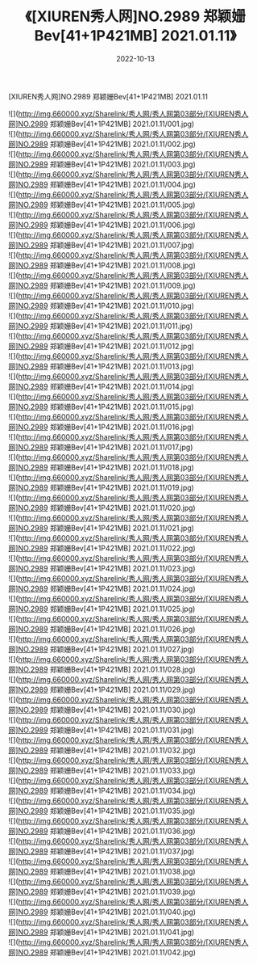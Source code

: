 ﻿---
layout: post
title:  《[XIUREN秀人网]NO.2989 郑颖姗Bev[41+1P421MB] 2021.01.11》
date:   2022-10-13
img: http://img.660000.xyz/Sharelink/秀人网/秀人网第03部分/[XIUREN秀人网]NO.2989 郑颖姗Bev[41+1P421MB] 2021.01.11/000.jpg
categories: [美女, 清纯, 唯美]
---

[XIUREN秀人网]NO.2989 郑颖姗Bev[41+1P421MB] 2021.01.11

 ![](http://img.660000.xyz/Sharelink/秀人网/秀人网第03部分/[XIUREN秀人网]NO.2989 郑颖姗Bev[41+1P421MB] 2021.01.11/001.jpg) <br>![](http://img.660000.xyz/Sharelink/秀人网/秀人网第03部分/[XIUREN秀人网]NO.2989 郑颖姗Bev[41+1P421MB] 2021.01.11/002.jpg) <br>![](http://img.660000.xyz/Sharelink/秀人网/秀人网第03部分/[XIUREN秀人网]NO.2989 郑颖姗Bev[41+1P421MB] 2021.01.11/003.jpg) <br>![](http://img.660000.xyz/Sharelink/秀人网/秀人网第03部分/[XIUREN秀人网]NO.2989 郑颖姗Bev[41+1P421MB] 2021.01.11/004.jpg) <br>![](http://img.660000.xyz/Sharelink/秀人网/秀人网第03部分/[XIUREN秀人网]NO.2989 郑颖姗Bev[41+1P421MB] 2021.01.11/005.jpg) <br>![](http://img.660000.xyz/Sharelink/秀人网/秀人网第03部分/[XIUREN秀人网]NO.2989 郑颖姗Bev[41+1P421MB] 2021.01.11/006.jpg) <br>![](http://img.660000.xyz/Sharelink/秀人网/秀人网第03部分/[XIUREN秀人网]NO.2989 郑颖姗Bev[41+1P421MB] 2021.01.11/007.jpg) <br>![](http://img.660000.xyz/Sharelink/秀人网/秀人网第03部分/[XIUREN秀人网]NO.2989 郑颖姗Bev[41+1P421MB] 2021.01.11/008.jpg) <br>![](http://img.660000.xyz/Sharelink/秀人网/秀人网第03部分/[XIUREN秀人网]NO.2989 郑颖姗Bev[41+1P421MB] 2021.01.11/009.jpg) <br>![](http://img.660000.xyz/Sharelink/秀人网/秀人网第03部分/[XIUREN秀人网]NO.2989 郑颖姗Bev[41+1P421MB] 2021.01.11/010.jpg) <br>![](http://img.660000.xyz/Sharelink/秀人网/秀人网第03部分/[XIUREN秀人网]NO.2989 郑颖姗Bev[41+1P421MB] 2021.01.11/011.jpg) <br>![](http://img.660000.xyz/Sharelink/秀人网/秀人网第03部分/[XIUREN秀人网]NO.2989 郑颖姗Bev[41+1P421MB] 2021.01.11/012.jpg) <br>![](http://img.660000.xyz/Sharelink/秀人网/秀人网第03部分/[XIUREN秀人网]NO.2989 郑颖姗Bev[41+1P421MB] 2021.01.11/013.jpg) <br>![](http://img.660000.xyz/Sharelink/秀人网/秀人网第03部分/[XIUREN秀人网]NO.2989 郑颖姗Bev[41+1P421MB] 2021.01.11/014.jpg) <br>![](http://img.660000.xyz/Sharelink/秀人网/秀人网第03部分/[XIUREN秀人网]NO.2989 郑颖姗Bev[41+1P421MB] 2021.01.11/015.jpg) <br>![](http://img.660000.xyz/Sharelink/秀人网/秀人网第03部分/[XIUREN秀人网]NO.2989 郑颖姗Bev[41+1P421MB] 2021.01.11/016.jpg) <br>![](http://img.660000.xyz/Sharelink/秀人网/秀人网第03部分/[XIUREN秀人网]NO.2989 郑颖姗Bev[41+1P421MB] 2021.01.11/017.jpg) <br>![](http://img.660000.xyz/Sharelink/秀人网/秀人网第03部分/[XIUREN秀人网]NO.2989 郑颖姗Bev[41+1P421MB] 2021.01.11/018.jpg) <br>![](http://img.660000.xyz/Sharelink/秀人网/秀人网第03部分/[XIUREN秀人网]NO.2989 郑颖姗Bev[41+1P421MB] 2021.01.11/019.jpg) <br>![](http://img.660000.xyz/Sharelink/秀人网/秀人网第03部分/[XIUREN秀人网]NO.2989 郑颖姗Bev[41+1P421MB] 2021.01.11/020.jpg) <br>![](http://img.660000.xyz/Sharelink/秀人网/秀人网第03部分/[XIUREN秀人网]NO.2989 郑颖姗Bev[41+1P421MB] 2021.01.11/021.jpg) <br>![](http://img.660000.xyz/Sharelink/秀人网/秀人网第03部分/[XIUREN秀人网]NO.2989 郑颖姗Bev[41+1P421MB] 2021.01.11/022.jpg) <br>![](http://img.660000.xyz/Sharelink/秀人网/秀人网第03部分/[XIUREN秀人网]NO.2989 郑颖姗Bev[41+1P421MB] 2021.01.11/023.jpg) <br>![](http://img.660000.xyz/Sharelink/秀人网/秀人网第03部分/[XIUREN秀人网]NO.2989 郑颖姗Bev[41+1P421MB] 2021.01.11/024.jpg) <br>![](http://img.660000.xyz/Sharelink/秀人网/秀人网第03部分/[XIUREN秀人网]NO.2989 郑颖姗Bev[41+1P421MB] 2021.01.11/025.jpg) <br>![](http://img.660000.xyz/Sharelink/秀人网/秀人网第03部分/[XIUREN秀人网]NO.2989 郑颖姗Bev[41+1P421MB] 2021.01.11/026.jpg) <br>![](http://img.660000.xyz/Sharelink/秀人网/秀人网第03部分/[XIUREN秀人网]NO.2989 郑颖姗Bev[41+1P421MB] 2021.01.11/027.jpg) <br>![](http://img.660000.xyz/Sharelink/秀人网/秀人网第03部分/[XIUREN秀人网]NO.2989 郑颖姗Bev[41+1P421MB] 2021.01.11/028.jpg) <br>![](http://img.660000.xyz/Sharelink/秀人网/秀人网第03部分/[XIUREN秀人网]NO.2989 郑颖姗Bev[41+1P421MB] 2021.01.11/029.jpg) <br>![](http://img.660000.xyz/Sharelink/秀人网/秀人网第03部分/[XIUREN秀人网]NO.2989 郑颖姗Bev[41+1P421MB] 2021.01.11/030.jpg) <br>![](http://img.660000.xyz/Sharelink/秀人网/秀人网第03部分/[XIUREN秀人网]NO.2989 郑颖姗Bev[41+1P421MB] 2021.01.11/031.jpg) <br>![](http://img.660000.xyz/Sharelink/秀人网/秀人网第03部分/[XIUREN秀人网]NO.2989 郑颖姗Bev[41+1P421MB] 2021.01.11/032.jpg) <br>![](http://img.660000.xyz/Sharelink/秀人网/秀人网第03部分/[XIUREN秀人网]NO.2989 郑颖姗Bev[41+1P421MB] 2021.01.11/033.jpg) <br>![](http://img.660000.xyz/Sharelink/秀人网/秀人网第03部分/[XIUREN秀人网]NO.2989 郑颖姗Bev[41+1P421MB] 2021.01.11/034.jpg) <br>![](http://img.660000.xyz/Sharelink/秀人网/秀人网第03部分/[XIUREN秀人网]NO.2989 郑颖姗Bev[41+1P421MB] 2021.01.11/035.jpg) <br>![](http://img.660000.xyz/Sharelink/秀人网/秀人网第03部分/[XIUREN秀人网]NO.2989 郑颖姗Bev[41+1P421MB] 2021.01.11/036.jpg) <br>![](http://img.660000.xyz/Sharelink/秀人网/秀人网第03部分/[XIUREN秀人网]NO.2989 郑颖姗Bev[41+1P421MB] 2021.01.11/037.jpg) <br>![](http://img.660000.xyz/Sharelink/秀人网/秀人网第03部分/[XIUREN秀人网]NO.2989 郑颖姗Bev[41+1P421MB] 2021.01.11/038.jpg) <br>![](http://img.660000.xyz/Sharelink/秀人网/秀人网第03部分/[XIUREN秀人网]NO.2989 郑颖姗Bev[41+1P421MB] 2021.01.11/039.jpg) <br>![](http://img.660000.xyz/Sharelink/秀人网/秀人网第03部分/[XIUREN秀人网]NO.2989 郑颖姗Bev[41+1P421MB] 2021.01.11/040.jpg) <br>![](http://img.660000.xyz/Sharelink/秀人网/秀人网第03部分/[XIUREN秀人网]NO.2989 郑颖姗Bev[41+1P421MB] 2021.01.11/041.jpg) <br>![](http://img.660000.xyz/Sharelink/秀人网/秀人网第03部分/[XIUREN秀人网]NO.2989 郑颖姗Bev[41+1P421MB] 2021.01.11/042.jpg) <br>